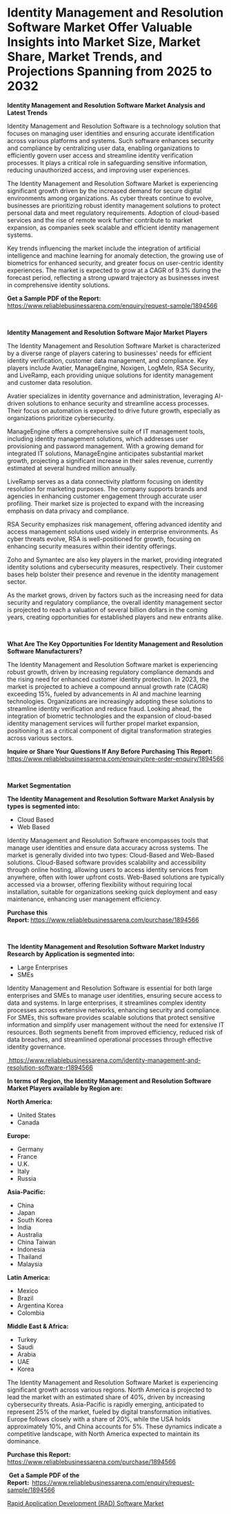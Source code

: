 <p><h1>Identity Management and Resolution Software Market Offer Valuable Insights into Market Size, Market Share, Market Trends, and Projections Spanning from 2025 to 2032</h1></p><p><strong>Identity Management and Resolution Software Market Analysis and Latest Trends</strong></p>
<p><p>Identity Management and Resolution Software is a technology solution that focuses on managing user identities and ensuring accurate identification across various platforms and systems. Such software enhances security and compliance by centralizing user data, enabling organizations to efficiently govern user access and streamline identity verification processes. It plays a critical role in safeguarding sensitive information, reducing unauthorized access, and improving user experiences.</p><p>The Identity Management and Resolution Software Market is experiencing significant growth driven by the increased demand for secure digital environments among organizations. As cyber threats continue to evolve, businesses are prioritizing robust identity management solutions to protect personal data and meet regulatory requirements. Adoption of cloud-based services and the rise of remote work further contribute to market expansion, as companies seek scalable and efficient identity management systems.</p><p>Key trends influencing the market include the integration of artificial intelligence and machine learning for anomaly detection, the growing use of biometrics for enhanced security, and greater focus on user-centric identity experiences. The market is expected to grow at a CAGR of 9.3% during the forecast period, reflecting a strong upward trajectory as businesses invest in comprehensive identity solutions.</p></p>
<p><strong>Get a Sample PDF of the Report:&nbsp;</strong> <a href="https://www.reliablebusinessarena.com/enquiry/request-sample/1894566?utm_campaign=1990&utm_medium=2&utm_source=Github&utm_content=ia&utm_term=28032025&utm_id=identity-management-and-resolution-software">https://www.reliablebusinessarena.com/enquiry/request-sample/1894566</a></p>
<p>&nbsp;</p>
<p><strong>Identity Management and Resolution Software Major Market Players</strong></p>
<p><p>The Identity Management and Resolution Software Market is characterized by a diverse range of players catering to businesses' needs for efficient identity verification, customer data management, and compliance. Key players include Avatier, ManageEngine, Noxigen, LogMeIn, RSA Security, and LiveRamp, each providing unique solutions for identity management and customer data resolution.</p><p>Avatier specializes in identity governance and administration, leveraging AI-driven solutions to enhance security and streamline access processes. Their focus on automation is expected to drive future growth, especially as organizations prioritize cybersecurity.</p><p>ManageEngine offers a comprehensive suite of IT management tools, including identity management solutions, which addresses user provisioning and password management. With a growing demand for integrated IT solutions, ManageEngine anticipates substantial market growth, projecting a significant increase in their sales revenue, currently estimated at several hundred million annually.</p><p>LiveRamp serves as a data connectivity platform focusing on identity resolution for marketing purposes. The company supports brands and agencies in enhancing customer engagement through accurate user profiling. Their market size is projected to expand with the increasing emphasis on data privacy and compliance.</p><p>RSA Security emphasizes risk management, offering advanced identity and access management solutions used widely in enterprise environments. As cyber threats evolve, RSA is well-positioned for growth, focusing on enhancing security measures within their identity offerings.</p><p>Zoho and Symantec are also key players in the market, providing integrated identity solutions and cybersecurity measures, respectively. Their customer bases help bolster their presence and revenue in the identity management sector.</p><p>As the market grows, driven by factors such as the increasing need for data security and regulatory compliance, the overall identity management sector is projected to reach a valuation of several billion dollars in the coming years, creating opportunities for established players and new entrants alike.</p></p>
<p>&nbsp;</p>
<p><strong>What Are The Key Opportunities For Identity Management and Resolution Software Manufacturers?</strong></p>
<p><p>The Identity Management and Resolution Software market is experiencing robust growth, driven by increasing regulatory compliance demands and the rising need for enhanced customer identity protection. In 2023, the market is projected to achieve a compound annual growth rate (CAGR) exceeding 15%, fueled by advancements in AI and machine learning technologies. Organizations are increasingly adopting these solutions to streamline identity verification and reduce fraud. Looking ahead, the integration of biometric technologies and the expansion of cloud-based identity management services will further propel market expansion, positioning it as a critical component of digital transformation strategies across various sectors.</p></p>
<p><strong>Inquire or Share Your Questions If Any Before Purchasing This Report:</strong> <a href="https://www.reliablebusinessarena.com/enquiry/pre-order-enquiry/1894566?utm_campaign=1990&utm_medium=2&utm_source=Github&utm_content=ia&utm_term=28032025&utm_id=identity-management-and-resolution-software">https://www.reliablebusinessarena.com/enquiry/pre-order-enquiry/1894566</a></p>
<p>&nbsp;</p>
<p><strong>Market Segmentation</strong></p>
<p><strong>The Identity Management and Resolution Software Market Analysis by types is segmented into:</strong></p>
<p><ul><li>Cloud Based</li><li>Web Based</li></ul></p>
<p><p>Identity Management and Resolution Software encompasses tools that manage user identities and ensure data accuracy across systems. The market is generally divided into two types: Cloud-Based and Web-Based solutions. Cloud-Based software provides scalability and accessibility through online hosting, allowing users to access identity services from anywhere, often with lower upfront costs. Web-Based solutions are typically accessed via a browser, offering flexibility without requiring local installation, suitable for organizations seeking quick deployment and easy maintenance, enhancing user management efficiency.</p></p>
<p><strong>Purchase this Report:&nbsp;</strong><a href="https://www.reliablebusinessarena.com/purchase/1894566?utm_campaign=1990&utm_medium=2&utm_source=Github&utm_content=ia&utm_term=28032025&utm_id=identity-management-and-resolution-software">https://www.reliablebusinessarena.com/purchase/1894566</a></p>
<p>&nbsp;</p>
<p><strong>The Identity Management and Resolution Software Market Industry Research by Application is segmented into:</strong></p>
<p><ul><li>Large Enterprises</li><li>SMEs</li></ul></p>
<p><p>Identity Management and Resolution Software is essential for both large enterprises and SMEs to manage user identities, ensuring secure access to data and systems. In large enterprises, it streamlines complex identity processes across extensive networks, enhancing security and compliance. For SMEs, this software provides scalable solutions that protect sensitive information and simplify user management without the need for extensive IT resources. Both segments benefit from improved efficiency, reduced risk of data breaches, and streamlined operational processes through effective identity governance.</p></p>
<p><a href="https://www.reliablebusinessarena.com/identity-management-and-resolution-software-r1894566?utm_campaign=1990&utm_medium=2&utm_source=Github&utm_content=ia&utm_term=28032025&utm_id=identity-management-and-resolution-software">&nbsp;https://www.reliablebusinessarena.com/identity-management-and-resolution-software-r1894566</a></p>
<p><strong>In terms of Region, the Identity Management and Resolution Software Market Players available by Region are:</strong></p>
<p>
    <p> <strong> North America: </strong>
        <ul>
            <li>United States</li>
            <li>Canada</li>
        </ul>
        </p> 
    <p> <strong> Europe: </strong>
        <ul>
            <li>Germany</li>
            <li>France</li>
            <li>U.K.</li>
            <li>Italy</li>
            <li>Russia</li>
        </ul>
        </p> 
    <p> <strong> Asia-Pacific: </strong>
        <ul>
            <li>China</li>
            <li>Japan</li>
            <li>South Korea</li>
            <li>India</li>
            <li>Australia</li>
            <li>China Taiwan</li>
            <li>Indonesia</li>
            <li>Thailand</li>
            <li>Malaysia</li>
        </ul>
        </p> 
    <p> <strong> Latin America: </strong>
        <ul>
            <li>Mexico</li>
            <li>Brazil</li>
            <li>Argentina Korea</li>
            <li>Colombia</li>
        </ul>
        </p> 
    <p> <strong> Middle East & Africa: </strong>
        <ul>
            <li>Turkey</li>
            <li>Saudi</li>
            <li>Arabia</li>
            <li>UAE</li>
            <li>Korea</li>
        </ul>
    </p>
    </p>
<p><p>The Identity Management and Resolution Software Market is experiencing significant growth across various regions. North America is projected to lead the market with an estimated share of 40%, driven by increasing cybersecurity threats. Asia-Pacific is rapidly emerging, anticipated to represent 25% of the market, fueled by digital transformation initiatives. Europe follows closely with a share of 20%, while the USA holds approximately 10%, and China accounts for 5%. These dynamics indicate a competitive landscape, with North America expected to maintain its dominance.</p></p>
<p><strong>Purchase this Report: </strong><a href="https://www.reliablebusinessarena.com/purchase/1894566?utm_campaign=1990&utm_medium=2&utm_source=Github&utm_content=ia&utm_term=28032025&utm_id=identity-management-and-resolution-software">https://www.reliablebusinessarena.com/purchase/1894566</a></p>
<p>&nbsp;<strong>Get a Sample PDF of the Report:&nbsp;&nbsp;</strong><a href="https://www.reliablebusinessarena.com/enquiry/request-sample/1894566?utm_campaign=1990&utm_medium=2&utm_source=Github&utm_content=ia&utm_term=28032025&utm_id=identity-management-and-resolution-software">https://www.reliablebusinessarena.com/enquiry/request-sample/1894566</a></p>
<p><strong></strong></p>
<p><p><a href="https://github.com/MarciaRunte/Market-Research-Report-List-2/blob/main/rapid-application-development-rad-software-market.md?utm_campaign=1990&utm_medium=2&utm_source=Github&utm_content=ia&utm_term=28032025&utm_id=identity-management-and-resolution-software">Rapid Application Development (RAD) Software Market</a></p></p>